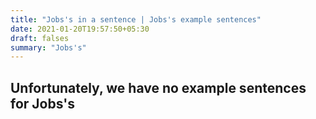 ```yaml
---
title: "Jobs's in a sentence | Jobs's example sentences"
date: 2021-01-20T19:57:50+05:30
draft: falses
summary: "Jobs's"
---
```

## Unfortunately, we have no example sentences for Jobs's                 
